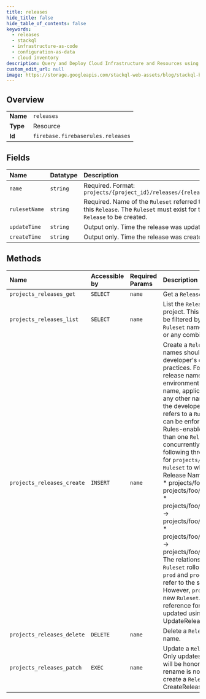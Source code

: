 ```yaml
---
title: releases
hide_title: false
hide_table_of_contents: false
keywords:
  - releases
  - stackql
  - infrastructure-as-code
  - configuration-as-data
  - cloud inventory
description: Query and Deploy Cloud Infrastructure and Resources using SQL
custom_edit_url: null
image: https://storage.googleapis.com/stackql-web-assets/blog/stackql-blog-post-featured-image.png
---
```

  
    

## Overview
<table><tbody>
<tr><td><b>Name</b></td><td><code>releases</code></td></tr>
<tr><td><b>Type</b></td><td>Resource</td></tr>
<tr><td><b>Id</b></td><td><code>firebase.firebaserules.releases</code></td></tr>
</tbody></table>

## Fields
| Name | Datatype | Description |
|:-----|:---------|:------------|
| `name` | `string` | Required. Format: `projects/{project_id}/releases/{release_id}` |
| `rulesetName` | `string` | Required. Name of the `Ruleset` referred to by this `Release`. The `Ruleset` must exist for the `Release` to be created. |
| `updateTime` | `string` | Output only. Time the release was updated. |
| `createTime` | `string` | Output only. Time the release was created. |
## Methods
| Name | Accessible by | Required Params | Description |
|:-----|:--------------|:----------------|:------------|
| `projects_releases_get` | `SELECT` | `name` | Get a `Release` by name. |
| `projects_releases_list` | `SELECT` | `name` | List the `Release` values for a project. This list may optionally be filtered by `Release` name, `Ruleset` name, `TestSuite` name, or any combination thereof. |
| `projects_releases_create` | `INSERT` | `name` | Create a `Release`. Release names should reflect the developer's deployment practices. For example, the release name may include the environment name, application name, application version, or any other name meaningful to the developer. Once a `Release` refers to a `Ruleset`, the rules can be enforced by Firebase Rules-enabled services. More than one `Release` may be 'live' concurrently. Consider the following three `Release` names for `projects/foo` and the `Ruleset` to which they refer. Release Name -&gt; Ruleset Name * projects/foo/releases/prod -&gt; projects/foo/rulesets/uuid123 * projects/foo/releases/prod/beta -&gt; projects/foo/rulesets/uuid123 * projects/foo/releases/prod/v23 -&gt; projects/foo/rulesets/uuid456 The relationships reflect a `Ruleset` rollout in progress. The `prod` and `prod/beta` releases refer to the same `Ruleset`. However, `prod/v23` refers to a new `Ruleset`. The `Ruleset` reference for a `Release` may be updated using the UpdateRelease method. |
| `projects_releases_delete` | `DELETE` | `name` | Delete a `Release` by resource name. |
| `projects_releases_patch` | `EXEC` | `name` | Update a `Release` via PATCH. Only updates to `ruleset_name` will be honored. `Release` rename is not supported. To create a `Release` use the CreateRelease method. |
